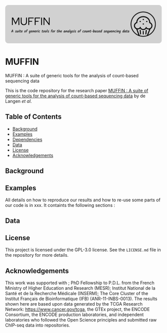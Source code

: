 ![Header](./github-header-image.png)

# MUFFIN
MUFFIN : A suite of generic tools for the analysis of count-based sequencing data


This is the code repository for the research paper [MUFFIN : A suite of generic tools for the analysis of count-based sequencing data](https://doi.org/) by de Langen _et al_.  


## Table of Contents

- [Background](#background)
- [Examples](#examples)
- [Dependencies](#dependencies)
- [Data](#data)
- [License](#license)
- [Acknowledgements](#acknowledgements)


## Background


## Examples

All details on how to reproduce our results and how to re-use some parts of our code is in xxx. It containts the following sections :

## Data


## License

This project is licensed under the GPL-3.0 license. See the `LICENSE.md` file in the repository for more details.

## Acknowledgements

This work was supported with ; PhD Fellowship to P.D.L. from the French Ministry of Higher Education and Research (MESR); Institut National de la Santé et de la Recherche Médicale (INSERM); The Core Cluster of the Institut Français de Bioinformatique (IFB) (ANR-11-INBS-0013). The results shown here are based upon data generated by the TCGA Research Network: https://www.cancer.gov/tcga, the GTEx project, the ENCODE Consortium, the ENCODE production laboratories, and independent laboratories who followed the Open Science principles and submitted raw ChIP-seq data into repositories.


